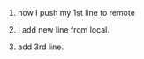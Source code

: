 1. now I push my 1st line to remote 
<!-- <<<<<<< HEAD -->
2. I add new line from local.
<!-- ======= -->

<!-- use 2nd line from local -->
<!-- 2. I add new line on remote.
<!-- >>>>>>> c640b1ab24d43cf7528c2886c6aa094ffe258adf --> 
3. add 3rd line.
